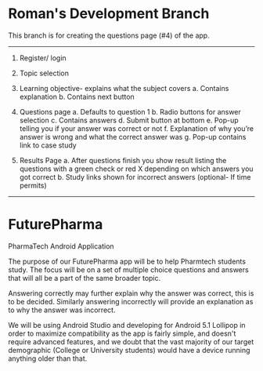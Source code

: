 # Roman's Development Branch
This branch is for creating the questions page (#4) of the app.
_____________________________________________________________


1. Register/ login
2. Topic selection
3. Learning objective- explains what the subject covers
	a. Contains explanation
	b. Contains next button
	
4. Questions page
	a. Defaults to question 1
	b. Radio buttons for answer selection
	c. Contains answers
	d. Submit button at bottom
	e. Pop-up telling you if your answer was correct or not
	f. Explanation of why you’re answer is wrong and what the correct answer was
	g. Pop-up contains link to case study
	
5. Results Page
	a. After questions finish you show result listing the questions with a green check or red X depending on which answers you got correct
	b. Study links shown for incorrect answers (optional- If time permits)
	
_______________________________________________________________

# FuturePharma 
PharmaTech Android Application

The purpose of our FuturePharma app will be to help Pharmtech students study. The focus will be on a set of multiple 
choice questions and answers that will all be a part of the same broader topic.

Answering correctly may further explain why the answer was correct, this is to be decided. 
Similarly answering incorrectly will provide an explanation as to why the answer was incorrect. 

We will be using Android Studio and developing for Android 5.1 Lollipop in order to maximize compatibility as 
the app is fairly simple, and doesn't require advanced features, and we doubt that the vast majority of our target
demographic (College or University students) would have a device running anything older than that. 
